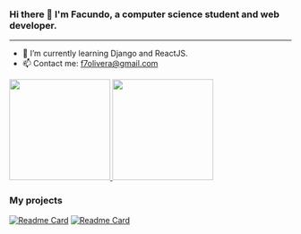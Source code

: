 ### Hi there 👋 I'm Facundo, a computer science student and web developer.
<hr>

- 🌱 I’m currently learning Django and ReactJS.
- 📫 Contact me: f7olivera@gmail.com


<div>
	<a href="https://github.com/f7olivera/">
		<img height="180em" src="https://github-readme-stats.vercel.app/api?username=f7olivera&show_icons=true&theme=dracula&include_all_commits=true&count_private=true">
		<img height="180em" src="https://github-readme-stats.vercel.app/api/top-langs/?username=f7olivera&layout=compact&theme=dracula&langs_count=16">
	</a>
</div>

### My projects
[![Readme Card](https://github-readme-stats.vercel.app/api/pin/?username=f7olivera&repo=chess&theme=dracula)](https://github.com/f7olivera/chess)
[![Readme Card](https://github-readme-stats.vercel.app/api/pin/?username=f7olivera&repo=wea&theme=dracula)](https://github.com/f7olivera/wea)
